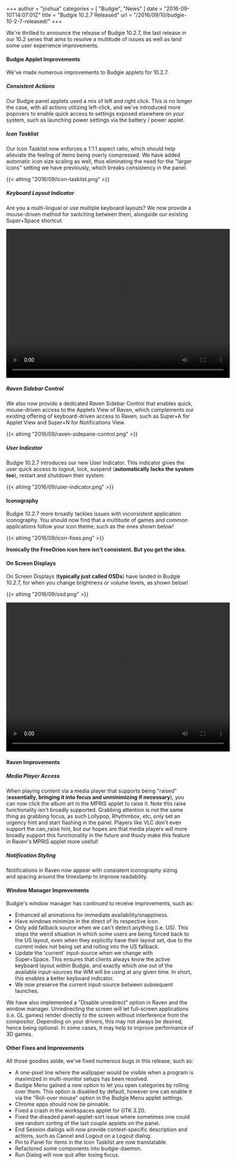 +++
author = "joshua"
categories = [
"Budgie",
"News"
]
date =  "2016-09-10T14:07:01Z"
title = "Budgie 10.2.7 Released"
url = "/2016/09/10/budgie-10-2-7-released/"
+++

We're thrilled to announce the release of Budgie 10.2.7, the last release in our 10.2 series that aims to resolve a multitude of issues as well as land some user experience improvements. 

#### Budgie Applet Improvements

We've made numerous improvements to Budgie applets for 10.2.7.

##### Consistent Actions

Our Budgie panel applets used a mix of left and right click. This is no longer the case, with all actions utilizing left-click, and we've introduced more popovers to enable quick access to settings exposed elsewhere on your system, such as launching power 
settings via the battery / power applet.

##### Icon Tasklist

Our Icon Tasklist now enforces a 1:1.1 aspect ratio, which should help alleviate the feeling of items being overly compressed. We have added automatic icon size scaling as well, thus eliminating the need for the "larger icons" setting we have previously, 
which breaks consistency in the panel.

{{< altimg "2016/09/icon-tasklist.png" >}}

##### Keyboard Layout Indicator

Are you a multi-lingual or use multiple keyboard layouts? We now provide a mouse-driven method for switching between them, alongside our existing Super+Space shortcut.

<video class="aligncenter" src="/imgs/posts/2016/09/keyboard-layout-vid.mp4" autoplay="autoplay" loop="loop" controls="controls" width="600px" height="400px"></video>

##### Raven Sidebar Control

We also now provide a dedicated Raven Sidebar Control that enables quick, mouse-driven access to the Applets View of Raven, which complements our existing offering of keyboard-driven access to Raven, such as Super+A for Applet View and Super+N for 
Notifications View.

{{< altimg "2016/09/raven-sidepane-control.png" >}}

##### User Indicator

Budgie 10.2.7 introduces our new User Indicator. This indicator gives the user quick access to logout, lock, suspend (**automatically locks the system too**), restart and shutdown their system.

{{< altimg "2016/09/user-indicator.png" >}}

#### Iconography

Budgie 10.2.7 more broadly tackles issues with inconsistent application iconography. You should now find that a multitude of games and common applications follow your icon theme, such as the ones shown below!

{{< altimg "2016/09/icon-fixes.png" >}}

**Ironically the FreeOrion icon here isn't consistent. But you get the idea.**

#### On Screen Displays

On Screen Displays (**typically just called OSDs**) have landed in Budgie 10.2.7, for when you change brightness or volume levels, as shown below!

{{< altimg "2016/09/osd.png" >}}

<video class="aligncenter" src="/imgs/posts/2016/09/ods.mp4" autoplay="autoplay" loop="loop" controls="controls" width="600px" height="400px"></video>

#### Raven Improvements

##### Media Player Access

When playing content via a media player that supports being "raised" (**essentially, bringing it into focus and unminimizing if necessary**), you can now click the album art in the MPRIS applet to raise it. Note this raise functionality isn't broadly 
supported. Grabbing attention is not the same thing as grabbing focus, as such Lollypop, Rhythmbox, etc, only set an urgency hint and start flashing in the panel. Players like VLC don't even support the can_raise hint, but our hopes are that media players 
will more broadly support this functionality in the future and thusly make this feature in Raven's MPRIS applet more useful!

##### Notification Styling

Notifications in Raven now appear with consistent iconography sizing and spacing around the timestamp to improve readability.

#### Window Manager Improvements

Budgie's window manager has continued to receive improvements, such as:

- Enhanced all animations for immediate availability/snappiness.
- Have windows minimize in the direct of its respective icon.
- Only add fallback source when we can't detect anything (i.e. US). This stops the weird situation in which some users are being forced back to the US layout, even when they explicitly have their layout set, due to the current index not being set and rolling into 
the US fallback.
- Update the 'current' input-source when we change with Super+Space. This ensures that clients always know the active keyboard layout within Budgie, and exactly which one out of the available input-sources the WM will be using at any given time. In short, 
this enables a better keyboard indicator.
- We now preserve the current input-source between subsequent launches.

We have also implemented a "Disable unredirect" option in Raven and the window manager. Unredirecting the screen will let full-screen applications (i.e. GL games) render directly to the screen without interference from the compositor. Depending on your 
drivers, this may not always be desired, hence being optional. In some cases, it may help to improve performance of 3D games.

#### Other Fixes and Improvements

All those goodies aside, we've fixed numerous bugs in this release, such as:

- A one-pixel line where the wallpaper would be visible when a program is maximized in multi-monitor setups has been resolved.
- Budgie Menu gained a new option to let you open categories by rolling over them. This option is disabled by default, however one can enable it via the "Roll-over mouse" option in the Budgie Menu applet settings.
- Chrome apps should now be pinnable.
- Fixed a crash in the workspaces applet for GTK 3.20.
- Fixed the dreaded panel-applet-sort issue where sometimes one could see random sorting of the last couple applets on the panel.
- End Session dialogs will now provide context-specific description and actions, such as Cancel and Logout on a Logout dialog.
- Pin to Panel for items in the Icon Tasklist are now translatable.
- Refactored some components into budgie-daemon.
- Run Dialog will now quit after losing focus.